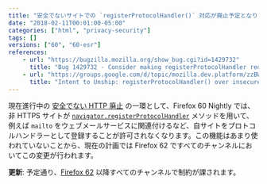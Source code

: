```yaml
---
title: "安全でないサイトでの `registerProtocolHandler()` 対応が廃止予定となりました"
date: "2018-02-11T00:01:00-05:00"
categories: ["html", "privacy-security"]
tags: []
versions: ["60", "60-esr"]
references:
    - url: "https://bugzilla.mozilla.org/show_bug.cgi?id=1429732"
      title: "Bug 1429732 - Consider making registerProtocolHandler require SecureContext"
    - url: "https://groups.google.com/d/topic/mozilla.dev.platform/zzBWOPMPPs0/discussion"
      title: "Intent to Unship: registerProtocolHandler() over insecure contexts"
---
```

現在進行中の [安全でない HTTP 廃止](https://www.fxsitecompat.dev/ja/docs/2015/insecure-http-will-be-deprecated/) の一環として、Firefox 60 Nightly では、非 HTTPS サイトが [`navigator.registerProtocolHandler`](https://developer.mozilla.org/docs/Web/API/Navigator/registerProtocolHandler) メソッドを用いて、例えば `mailto` をウェブメールサービスに関連付けるなど、自サイトをプロトコルハンドラーとして登録することが許可されなくなります。この機能はあまり使われていないことから、現在の計画では Firefox 62 ですべてのチャンネルにおいてこの変更が行われます。

**更新**: 予定通り、[Firefox 62](https://www.fxsitecompat.dev/ja/docs/2018/registerprotocolhandler-can-no-longer-be-used-on-insecure-sites/) 以降すべてのチャンネルで制約が課されます。
